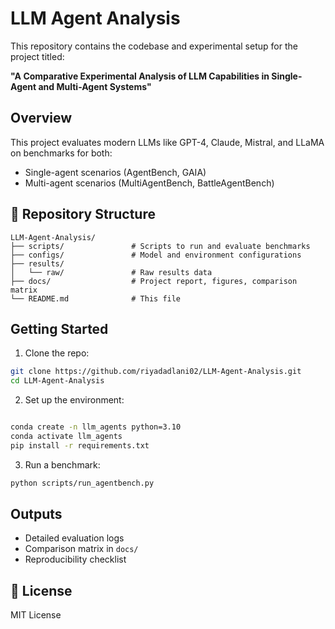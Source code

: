 # LLM Agent Analysis

This repository contains the codebase and experimental setup for the project titled:

**"A Comparative Experimental Analysis of LLM Capabilities in Single-Agent and Multi-Agent Systems"**

##  Overview

This project evaluates modern LLMs like GPT-4, Claude, Mistral, and LLaMA on benchmarks for both:
- Single-agent scenarios (AgentBench, GAIA)
- Multi-agent scenarios (MultiAgentBench, BattleAgentBench)

## 📁 Repository Structure

```
LLM-Agent-Analysis/
├── scripts/               # Scripts to run and evaluate benchmarks
├── configs/               # Model and environment configurations
├── results/
│   └── raw/               # Raw results data
├── docs/                  # Project report, figures, comparison matrix
└── README.md              # This file
```

##  Getting Started

1. Clone the repo:
```bash
git clone https://github.com/riyadadlani02/LLM-Agent-Analysis.git
cd LLM-Agent-Analysis
```

2. Set up the environment:
```bash

conda create -n llm_agents python=3.10
conda activate llm_agents
pip install -r requirements.txt
```

3. Run a benchmark:
```bash
python scripts/run_agentbench.py
```

##  Outputs
- Detailed evaluation logs
- Comparison matrix in `docs/`
- Reproducibility checklist

## 📄 License
MIT License
